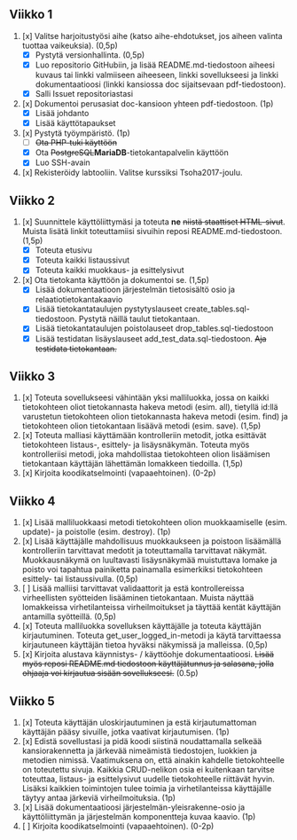 ## Viikko 1
1. [x] Valitse harjoitustyösi aihe (katso aihe-ehdotukset, jos aiheen valinta tuottaa vaikeuksia). (0,5p)
   * [x] Pystytä versionhallinta. (0,5p)
   * [x] Luo repositorio GitHubiin, ja lisää README.md-tiedostoon aiheesi kuvaus tai linkki valmiiseen aiheeseen, linkki sovellukseesi ja linkki dokumentaatioosi (linkki kansiossa doc sijaitsevaan pdf-tiedostoon).
   * [x] Salli Issuet repositoriastasi
2. [x] Dokumentoi perusasiat doc-kansioon yhteen pdf-tiedostoon. (1p)
   * [x] Lisää johdanto
   * [x] Lisää käyttötapaukset
3. [x] Pystytä työympäristö. (1p)
   * [ ] ~~Ota PHP-tuki käyttöön~~
   * [x] Ota ~~PostgreSQL~~**MariaDB**-tietokantapalvelin käyttöön
   * [x] Luo SSH-avain
4. [x] Rekisteröidy labtooliin. Valitse kurssiksi Tsoha2017-joulu.

## Viikko 2
1. [x] Suunnittele käyttöliittymäsi ja toteuta **ne** ~~niistä staattiset HTML-sivut~~. Muista lisätä linkit toteuttamiisi sivuihin reposi README.md-tiedostoon. (1,5p)
   * [x] Toteuta etusivu
   * [x] Toteuta kaikki listaussivut
   * [x] Toteuta kaikki muokkaus- ja esittelysivut
2. [x] Ota tietokanta käyttöön ja dokumentoi se. (1,5p)
   * [x] Lisää dokumentaatioon järjestelmän tietosisältö osio ja relaatiotietokantakaavio
   * [x] Lisää tietokantataulujen pystytyslauseet create_tables.sql-tiedostoon. Pystytä näillä taulut tietokantaan.
   * [x] Lisää tietokantataulujen poistolauseet drop_tables.sql-tiedostoon
   * [x] Lisää testidatan lisäyslauseet add_test_data.sql-tiedostoon. ~~Aja testidata tietokantaan.~~

## Viikko 3
1. [x] Toteuta sovellukseesi vähintään yksi malliluokka, jossa on kaikki tietokohteen oliot tietokannasta hakeva metodi (esim. all), tietyllä id:llä varustetun tietokohteen olion tietokannasta hakeva metodi (esim. find) ja tietokohteen olion tietokantaan lisäävä metodi (esim. save). (1,5p)
2. [x] Toteuta malliasi käyttämään kontrolleriin metodit, jotka esittävät tietokohteen listaus-, esittely- ja lisäysnäkymän. Toteuta myös kontrolleriisi metodi, joka mahdollistaa tietokohteen olion lisäämisen tietokantaan käyttäjän lähettämän lomakkeen tiedoilla. (1,5p)
3. [x] Kirjoita koodikatselmointi (vapaaehtoinen). (0-2p)

## Viikko 4
1. [x] Lisää malliluokkaasi metodi tietokohteen olion muokkaamiselle (esim. update)- ja poistolle (esim. destroy). (1p)
2. [x] Lisää käyttäjälle mahdollisuus muokkaukseen ja poistoon lisäämällä kontrolleriin tarvittavat medotit ja toteuttamalla tarvittavat näkymät. Muokkausnäkymä on luultavasti lisäysnäkymää muistuttava lomake ja poisto voi tapahtua painiketta painamalla esimerkiksi tietokohteen esittely- tai listaussivulla. (0,5p)
3. [ ] Lisää malliisi tarvittavat validaattorit ja estä kontrollereissa virheellisten syötteiden lisääminen tietokantaan. Muista näyttää lomakkeissa virhetilanteissa virheilmoitukset ja täyttää kentät käyttäjän antamilla syötteillä. (0,5p)
4. [x] Toteuta malliluokka sovelluksen käyttäjälle ja toteuta käyttäjän kirjautuminen. Toteuta get_user_logged_in-metodi ja käytä tarvittaessa kirjautuneen käyttäjän tietoa hyväksi näkymissä ja malleissa. (0,5p)
5. [x] Kirjoita alustava käynnistys- / käyttöohje dokumentaatioosi. ~~Lisää myös reposi README.md tiedostoon käyttäjätunnus ja salasana, jolla ohjaaja voi kirjautua sisään sovellukseesi.~~ (0.5p)

## Viikko 5
1. [x] Toteuta käyttäjän uloskirjautuminen ja estä kirjautumattoman käyttäjän pääsy sivuille, jotka vaativat kirjautumisen. (1p)
2. [x] Edistä sovellustasi ja pidä koodi siistinä noudattamalla selkeää kansiorakennetta ja järkevää nimeämistä tiedostojen, luokkien ja metodien nimissä. Vaatimuksena on, että ainakin kahdelle tietokohteelle on toteutettu sivuja. Kaikkia CRUD-nelikon osia ei kuitenkaan tarvitse toteuttaa, listaus- ja esittelysivut uudelle tietokohteelle riittävät hyvin. Lisäksi kaikkien toimintojen tulee toimia ja virhetilanteissa käyttäjälle täytyy antaa järkeviä virheilmoituksia. (1p)
3. [x] Lisää dokumentaatioosi järjestelmän-yleisrakenne-osio ja käyttöliittymän ja järjestelmän komponentteja kuvaa kaavio. (1p)
4. [ ] Kirjoita koodikatselmointi (vapaaehtoinen). (0-2p)
